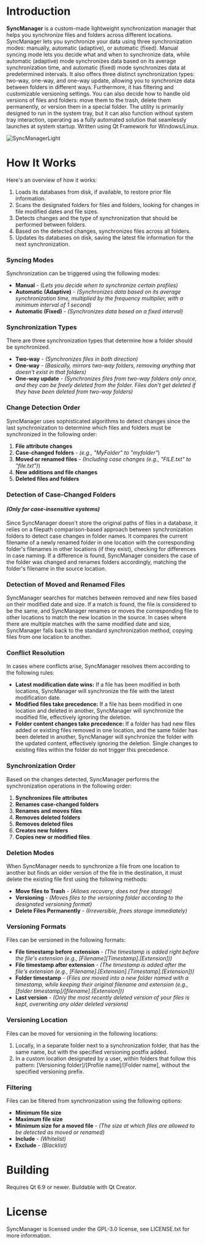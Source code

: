 # Introduction

**SyncManager** is a custom-made lightweight synchronization manager that helps you synchronize files and folders across different locations. SyncManager lets you synchronize your data using three synchronization modes: manually, automatic (adaptive), or automatic (fixed). Manual syncing mode lets you decide what and when to synchronize data, while automatic (adaptive) mode synchronizes data based on its average synchronization time, and automatic (fixed) mode synchronizes data at predetermined intervals. It also offers three distinct synchronization types: two-way, one-way, and one-way update, allowing you to synchronize data between folders in different ways. Furthermore, it has filtering and customizable versioning settings. You can also decide how to handle old versions of files and folders: move them to the trash, delete them permanently, or version them in a special folder. The utility is primarily designed to run in the system tray, but it can also function without system tray interaction, operating as a fully automated solution that seamlessly launches at system startup. Written using Qt Framework for Windows/Linux.

![SyncManagerLight](https://github.com/user-attachments/assets/10558a09-0d79-4a14-9be5-627cf785b0f9)

# How It Works
Here's an overview of how it works:
1. Loads its databases from disk, if available, to restore prior file information.
1. Scans the designated folders for files and folders, looking for changes in file modified dates and file sizes.
1. Detects changes and the type of synchronization that should be performed between folders.
1. Based on the detected changes, synchronizes files across all folders.
1. Updates its databases on disk, saving the latest file information for the next synchronization.
### Syncing Modes
Synchronization can be triggered using the following modes:
- **Manual** - *(Lets you decide when to synchronize certain profiles)*
- **Automatic (Adaptive)** - *(Synchronizes data based on its average synchronization time, multiplied by the frequency multiplier, with a minimum interval of 1 second)*
- **Automatic (Fixed)** - *(Synchronizes data based on a fixed interval)*
### Synchronization Types
There are three synchronization types that determine how a folder should be synchronized.
- **Two-way** - *(Synchronizes files in both direction)*
- **One-way** - *(Basically, mirrors two-way folders, removing anything that doesn't exist in that folders)*
- **One-way update** - *(Synchronizes files from two-way folders only once, and they can be freely deleted from the folder. Files don't get deleted if they have been deleted from two-way folders)*
### Change Detection Order
SyncManager uses sophisticated algorithms to detect changes since the last synchronization to determine which files and folders must be synchronized in the following order:
1. **File attribute changes**
1. **Case-changed folders** - *(e.g., "MyFolder" to "myfolder"*)
1. **Moved or renamed files** - *(Including case changes (e.g., "FILE.txt" to "file.txt")*)
1. **New additions and file changes**
1. **Deleted files and folders**
### Detection of Case-Changed Folders
#### *(Only for case-insensitive systems)*
Since SyncManager doesn't store the original paths of files in a database, it relies on a filepath comparison-based approach between synchronization folders to detect case changes in folder names. It compares the current filename of a newly renamed folder in one location with the corresponding folder's filenames in other locations (if they exist), checking for differences in case naming. If a difference is found, SyncManager considers the case of the folder was changed and renames folders accordingly, matching the folder's filename in the source location.
### Detection of Moved and Renamed Files
SyncManager searches for matches between removed and new files based on their modified date and size. If a match is found, the file is considered to be the same, and SyncManager renames or moves the corresponding file to other locations to match the new location in the source. In cases where there are multiple matches with the same modified date and size, SyncManager falls back to the standard synchronization method, copying files from one location to another.
### Conflict Resolution
In cases where conflicts arise, SyncManager resolves them according to the following rules:
- **Latest modification date wins:** If a file has been modified in both locations, SyncManager will synchronize the file with the latest modification date.
- **Modified files take precedence:** If a file has been modified in one location and deleted in another, SyncManager will synchronize the modified file, effectively ignoring the deletion.
- **Folder content changes take precedence:** If a folder has had new files added or existing files removed in one location, and the same folder has been deleted in another, SyncManager will synchronize the folder with the updated content, effectively ignoring the deletion. Single changes to existing files within the folder do not trigger this precedence.
### Synchronization Order
Based on the changes detected, SyncManager performs the synchronization operations in the following order:
1. **Synchronizes file attributes**
1. **Renames case-changed folders**
1. **Renames and moves files**
1. **Removes deleted folders**
1. **Removes deleted files**
1. **Creates new folders**
1. **Copies new or modified files**
### Deletion Modes
When SyncManager needs to synchronize a file from one location to another but finds an older version of the file in the destination, it must delete the existing file first using the following methods:
- **Move files to Trash** - *(Allows recovery, does not free storage)*
- **Versioning** - *(Moves files to the versioning folder according to the designated versioning format)*
- **Delete Files Permanently** - *(Irreversible, frees storage immediately)*  
### Versioning Formats
Files can be versioned in the following formats:
- **File timestamp before extension** - *(The timestamp is added right before the file's extension (e.g., [Filename][Timestamp].[Extension]))*
- **File timestamp after extension** - *(The timestamp is added after the file's extension (e.g., [Filename].[Extension].[Timestamp].[Extension]))*
- **Folder timestamp** - *(Files are moved into a new folder named with a timestamp, while keeping their original filename and extension (e.g., [folder timestamp]/[filename].[Extension]))*
- **Last version** - *(Only the most recently deleted version of your files is kept, overwriting any older deleted versions)*
### Versioning Location
Files can be moved for versioning in the following locations:
1. Locally, in a separate folder next to a synchronization folder, that has the same name, but with the specified versioning postfix added.
2. In a custom location designated by a user, within folders that follow this pattern: [Versioning folder]/[Profile name]/[Folder name], without the specified versioning prefix.
### Filtering
Files can be filtered from synchronization using the following options:
- **Minimum file size**
- **Maximum file size**
- **Minimum size for a moved file** - *(The size at which files are allowed to be detected as moved or renamed)*
- **Include** - *(Whitelist)*
- **Exclude** - *(Blacklist)*

# Building
Requires Qt 6.9 or newer. Buildable with Qt Creator.

# License
SyncManager is licensed under the GPL-3.0 license, see LICENSE.txt for more information.
